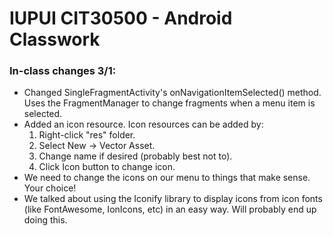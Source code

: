 # IUPUI CIT30500 - Android Classwork
### In-class changes 3/1:

* Changed SingleFragmentActivity's onNavigationItemSelected() method.  Uses the FragmentManager to change fragments when a menu item is selected.
* Added an icon resource.  Icon resources can be added by:
  1. Right-click "res" folder.
  1. Select New -> Vector Asset.
  1. Change name if desired (probably best not to).
  1. Click Icon button to change icon.
* We need to change the icons on our menu to things that make sense.  Your choice!
* We talked about using the Iconify library to display icons from icon fonts (like FontAwesome, IonIcons, etc) in an easy way.  Will probably end up doing this.
